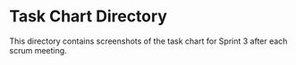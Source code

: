# Task Chart Directory
This directory contains screenshots of the task chart for Sprint 3 after each scrum meeting.
